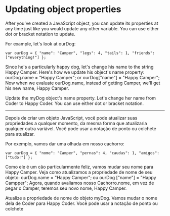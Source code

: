 # Updating object properties

After you've created a JavaScript object, you can update its properties at any time just like you would update any other variable. You can use either dot or bracket notation to update.

For example, let's look at ourDog:

`var ourDog = {
  "name": "Camper",
  "legs": 4,
  "tails": 1,
  "friends": ["everything!"]
};`

Since he's a particularly happy dog, let's change his name to the string Happy Camper. Here's how we update his object's name property: ourDog.name = "Happy Camper"; or ourDog["name"] = "Happy Camper"; Now when we evaluate ourDog.name, instead of getting Camper, we'll get his new name, Happy Camper.

Update the myDog object's name property. Let's change her name from Coder to Happy Coder. You can use either dot or bracket notation.

---

Depois de criar um objeto JavaScript, você pode atualizar suas propriedades a qualquer momento, da mesma forma que atualizaria qualquer outra variável. Você pode usar a notação de ponto ou colchete para atualizar.

Por exemplo, vamos dar uma olhada em nosso cachorro:

`var ourDog = {
   "nome": "Camper",
   "pernas": 4,
   "caudas": 1,
   "amigos": ["tudo!"]
}; `

Como ele é um cão particularmente feliz, vamos mudar seu nome para Happy Camper. Veja como atualizamos a propriedade de nome de seu objeto: ourDog.name = "Happy Camper"; ou ourDog ["name"] = "Happy Campper"; Agora, quando avaliamos nosso Cachorro.nome, em vez de pegar o Camper, teremos seu novo nome, Happy Camper.

Atualize a propriedade de nome do objeto myDog. Vamos mudar o nome dela de Coder para Happy Coder. Você pode usar a notação de ponto ou colchete